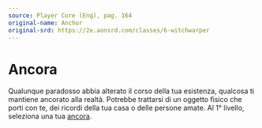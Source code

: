 ```yaml
---
source: Player Core (Eng), pag. 164
original-name: Anchor
original-srd: https://2e.aonsrd.com/classes/6-witchwarper
---
```


# Ancora

Qualunque paradosso abbia alterato il corso della tua esistenza, qualcosa ti
mantiene ancorato alla realtà. Potrebbe trattarsi di un oggetto fisico che porti
con te, dei ricordi della tua casa o delle persone amate. Al 1° livello,
seleziona una tua [ancora](/classi/stregone-del-velo/ancore).
